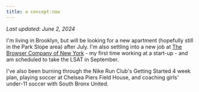 ```yaml
---
title: a concept:now
---
```


_Last updated: June 2, 2024_

I'm living in Brooklyn, but will be looking for a new apartment (hopefully still in the Park Slope area) after July. I'm also settling into a new job at [The Browser Company of New York](https://thebrowser.company/) - my first time working at a start-up - and am scheduled to take the LSAT in September. 

I've also been burning through the Nike Run Club's Getting Started 4 week plan, playing soccer at Chelsea Piers Field House, and coaching girls' under-11 soccer with South Bronx United. 